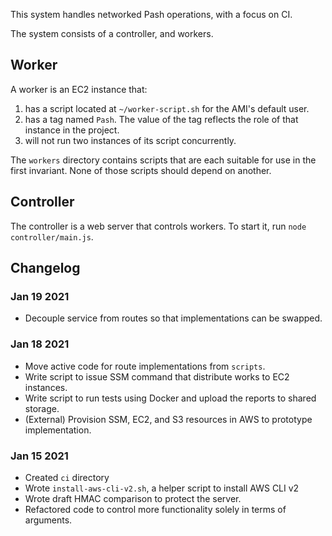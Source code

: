 This system handles networked Pash operations, with a focus on CI.

The system consists of a controller, and workers.


## Worker

A worker is an EC2 instance that:

1. has a script located at `~/worker-script.sh` for the AMI's default user.
2. has a tag named `Pash`. The value of the tag reflects the role of that instance in the project.
3. will not run two instances of its script concurrently.

The `workers` directory contains scripts that are each suitable for
use in the first invariant. None of those scripts should depend on
another.


## Controller

The controller is a web server that controls workers.
To start it, run `node controller/main.js`.


## Changelog

### Jan 19 2021

- Decouple service from routes so that implementations can be swapped.

### Jan 18 2021

- Move active code for route implementations from `scripts`.
- Write script to issue SSM command that distribute works to EC2 instances.
- Write script to run tests using Docker and upload the reports to shared storage.
- (External) Provision SSM, EC2, and S3 resources in AWS to prototype implementation.


### Jan 15 2021

- Created `ci` directory
- Wrote `install-aws-cli-v2.sh`, a helper script to install AWS CLI v2
- Wrote draft HMAC comparison to protect the server.
- Refactored code to control more functionality solely in terms of arguments.
